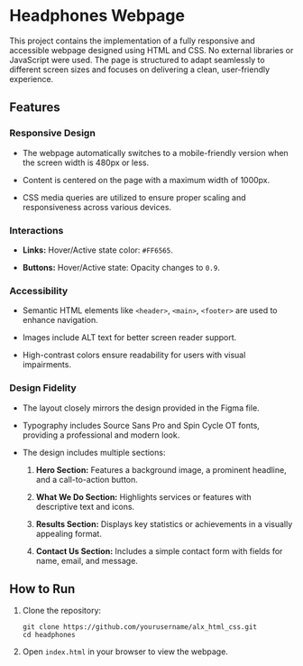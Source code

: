 # Headphones Webpage

This project contains the implementation of a fully responsive and accessible webpage designed using HTML and CSS. No external libraries or JavaScript were used. The page is structured to adapt seamlessly to different screen sizes and focuses on delivering a clean, user-friendly experience.

## Features


### Responsive Design

- The webpage automatically switches to a mobile-friendly version when the screen width is 480px or less.

- Content is centered on the page with a maximum width of 1000px.

- CSS media queries are utilized to ensure proper scaling and responsiveness across various devices. 


### Interactions

- **Links:** Hover/Active state color: `#FF6565`.

- **Buttons:** Hover/Active state: Opacity changes to `0.9`.


### Accessibility

- Semantic HTML elements like `<header>`, `<main>`, `<footer>` are used to enhance navigation.

- Images include ALT text for better screen reader support.

- High-contrast colors ensure readability for users with visual impairments.


### Design Fidelity

- The layout closely mirrors the design provided in the Figma file.

- Typography includes Source Sans Pro and Spin Cycle OT fonts, providing a professional and modern look.

- The design includes multiple sections:

    1. **Hero Section:** Features a background image, a prominent headline, and a call-to-action button.

    2. **What We Do Section:** Highlights services or features with descriptive text and icons.

    3. **Results Section:** Displays key statistics or achievements in a visually appealing format.

    4. **Contact Us Section:** Includes a simple contact form with fields for name, email, and message.


## How to Run

1. Clone the repository:
    ``` 
    git clone https://github.com/yourusername/alx_html_css.git
    cd headphones
    ```
2. Open `index.html` in your browser to view the webpage.